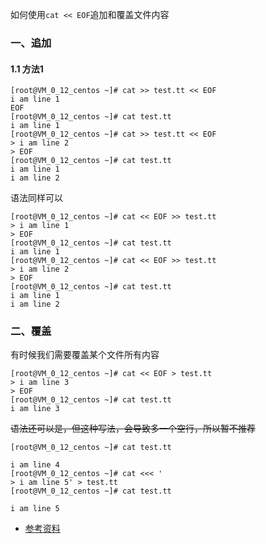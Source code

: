 如何使用`cat << EOF`追加和覆盖文件内容

### 一、追加
#### 1.1 方法1
```
[root@VM_0_12_centos ~]# cat >> test.tt << EOF
i am line 1
EOF
[root@VM_0_12_centos ~]# cat test.tt
i am line 1
[root@VM_0_12_centos ~]# cat >> test.tt << EOF
> i am line 2
> EOF
[root@VM_0_12_centos ~]# cat test.tt
i am line 1
i am line 2

```
语法同样可以
```
[root@VM_0_12_centos ~]# cat << EOF >> test.tt
> i am line 1
> EOF
[root@VM_0_12_centos ~]# cat test.tt
i am line 1
[root@VM_0_12_centos ~]# cat << EOF >> test.tt
> i am line 2
> EOF
[root@VM_0_12_centos ~]# cat test.tt
i am line 1
i am line 2
```
### 二、覆盖
有时候我们需要覆盖某个文件所有内容
```
[root@VM_0_12_centos ~]# cat << EOF > test.tt
> i am line 3
> EOF
[root@VM_0_12_centos ~]# cat test.tt
i am line 3
```
~~语法还可以是，但这种写法，会导致多一个空行，所以暂不推荐~~
```
[root@VM_0_12_centos ~]# cat test.tt

i am line 4
[root@VM_0_12_centos ~]# cat <<< '
> i am line 5' > test.tt
[root@VM_0_12_centos ~]# cat test.tt

i am line 5
```

* [参考资料](https://stackoverflow.com/questions/22697688/how-to-cat-eof-a-file-containing-code/22698106)
